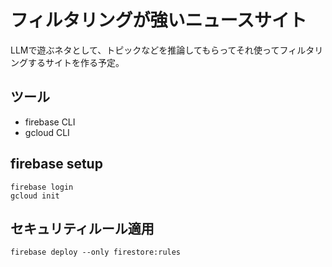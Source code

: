 # フィルタリングが強いニュースサイト
LLMで遊ぶネタとして、トピックなどを推論してもらってそれ使ってフィルタリングするサイトを作る予定。

## ツール
- firebase CLI
- gcloud CLI

## firebase setup

```
firebase login
gcloud init
```

## セキュリティルール適用

```
firebase deploy --only firestore:rules
```
